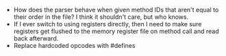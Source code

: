 - How does the parser behave when given method IDs that aren't equal to their order in the file? I think it shouldn't care, but who knows.
- If I ever switch to using registers directly, then I need to make sure registers get flushed to the memory register file on method call and read back afterward.
- Replace hardcoded opcodes with #defines
